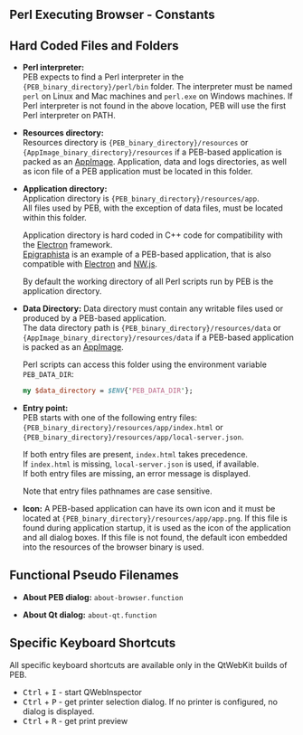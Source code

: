 Perl Executing Browser - Constants
--------------------------------------------------------------------------------

## Hard Coded Files and Folders
* **Perl interpreter:**  
  PEB expects to find a Perl interpreter in the ``{PEB_binary_directory}/perl/bin`` folder. The interpreter must be named ``perl`` on Linux and Mac machines and ``perl.exe`` on Windows machines. If Perl interpreter is not found in the above location, PEB will use the first Perl interpreter on PATH.  

* **Resources directory:**  
  Resources directory is ``{PEB_binary_directory}/resources`` or ``{AppImage_binary_directory}/resources`` if a PEB-based application is packed as an [AppImage](https://appimage.org/). Application, data and logs directories, as well as icon file of a PEB application must be located in this folder.  

* **Application directory:**  
  Application directory is ``{PEB_binary_directory}/resources/app``.  
  All files used by PEB, with the exception of data files, must be located within this folder.  

  Application directory is hard coded in C++ code for compatibility with the [Electron](http://electron.atom.io/) framework.  
  [Epigraphista](https://github.com/ddmitov/epigraphista) is an example of a PEB-based application, that is also compatible with [Electron](http://electron.atom.io/) and [NW.js](http://nwjs.io/).  

  By default the working directory of all Perl scripts run by PEB is the application directory.

* **Data Directory:**
  Data directory must contain any writable files used or produced by a PEB-based application.  
  The data directory path is ``{PEB_binary_directory}/resources/data`` or ``{AppImage_binary_directory}/resources/data`` if a PEB-based application is packed as an [AppImage](https://appimage.org/).  

  Perl scripts can access this folder using the environment variable ``PEB_DATA_DIR``:

  ```perl
  my $data_directory = $ENV{'PEB_DATA_DIR'};
  ```

* **Entry point:**  
  PEB starts with one of the following entry files:  
  ``{PEB_binary_directory}/resources/app/index.html`` or  
  ``{PEB_binary_directory}/resources/app/local-server.json``.  

  If both entry files are present, ``index.html`` takes precedence.  
  If ``index.html`` is missing, ``local-server.json`` is used, if available.  
  If both entry files are missing, an error message is displayed.  

  Note that entry files pathnames are case sensitive.

  <a name="icon"></a>
* **Icon:**
  A PEB-based application can have its own icon and it must be located at ``{PEB_binary_directory}/resources/app/app.png``. If this file is found during application startup, it is used as the icon of the application and all dialog boxes. If this file is not found, the default icon embedded into the resources of the browser binary is used.

## Functional Pseudo Filenames
* **About PEB dialog:** ``about-browser.function``

* **About Qt dialog:** ``about-qt.function``

## Specific Keyboard Shortcuts
All specific keyboard shortcuts are available only in the QtWebKit builds of PEB.
* <kbd>Ctrl</kbd> + <kbd>I</kbd> - start QWebInspector
* <kbd>Ctrl</kbd> + <kbd>P</kbd> - get printer selection dialog. If no printer is configured, no dialog is displayed.
* <kbd>Ctrl</kbd> + <kbd>R</kbd> - get print preview
